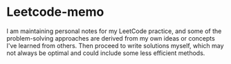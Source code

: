 # Leetcode-memo
I am maintaining personal notes for my LeetCode practice, and some of the problem-solving approaches are derived from my own ideas or concepts I've learned from others. Then proceed to write solutions myself, which may not always be optimal and could include some less efficient methods.
